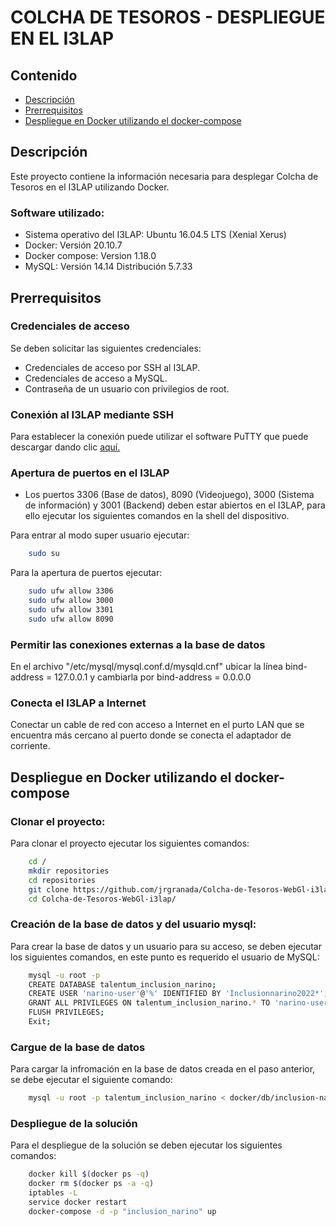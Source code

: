 # COLCHA DE TESOROS - DESPLIEGUE EN EL I3LAP

## Contenido
  * [Descripción](#descripcion)
  * [Prerrequisitos](#prerrequisitos)
  * [Despliegue en Docker utilizando el docker-compose](#despliegue)

<a name="descripcion"></a>
## Descripción

Este proyecto contiene la información necesaria para desplegar Colcha de Tesoros en el I3LAP utilizando Docker. 

### Software utilizado:

* Sistema operativo del I3LAP: Ubuntu 16.04.5 LTS (Xenial Xerus)
* Docker: Versión 20.10.7
* Docker compose: Version 1.18.0
* MySQL: Versión 14.14 Distribución 5.7.33

<a name="prerrequisitos"></a>
## Prerrequisitos

### Credenciales de acceso
Se deben solicitar las siguientes credenciales:

* Credenciales de acceso por SSH al I3LAP.
* Credenciales de acceso a MySQL.
* Contraseña de un usuario con privilegios de root.

### Conexión al I3LAP mediante SSH
Para establecer la conexión puede utilizar el software PuTTY que puede descargar dando clic [aquí.][putty]

[putty]: https://www.chiark.greenend.org.uk/~sgtatham/putty/latest.html

### Apertura de puertos en el I3LAP
* Los puertos 3306 (Base de datos), 8090 (Videojuego), 3000 (Sistema de información) y 3001 (Backend) deben estar abiertos en el I3LAP, para ello ejecutar los siguientes comandos en la shell del dispositivo.    

Para entrar al modo super usuario ejecutar:  

```bash
    sudo su
```

Para la apertura de puertos ejecutar:  

```bash
    sudo ufw allow 3306
    sudo ufw allow 3000
    sudo ufw allow 3301
    sudo ufw allow 8090
```

### Permitir las conexiones externas a la base de datos
En el archivo "/etc/mysql/mysql.conf.d/mysqld.cnf"  ubicar la línea bind-address = 127.0.0.1 y cambiarla por bind-address = 0.0.0.0

### Conecta el I3LAP a Internet
Conectar un cable de red con acceso a Internet en el purto LAN que se encuentra más cercano al puerto donde se conecta el adaptador de corriente.

<a name="despliegue"></a>
## Despliegue en Docker utilizando el docker-compose

### Clonar el proyecto:

Para clonar el proyecto ejecutar los siguientes comandos:

```bash
    cd /
    mkdir repositories
    cd repositories
    git clone https://github.com/jrgranada/Colcha-de-Tesoros-WebGl-i3lap.git
    cd Colcha-de-Tesoros-WebGl-i3lap/
```

### Creación de la base de datos y del usuario mysql:

Para crear la base de datos y un usuario para su acceso, se deben ejecutar los siguientes comandos, en este punto es requerido el usuario de MySQL:

```bash
    mysql -u root -p
    CREATE DATABASE talentum_inclusion_narino;
    CREATE USER 'narino-user'@'%' IDENTIFIED BY 'Inclusionnarino2022*';
    GRANT ALL PRIVILEGES ON talentum_inclusion_narino.* TO 'narino-user'@'%' IDENTIFIED BY 'Inclusionnarino2022*';
    FLUSH PRIVILEGES;
    Exit;
```

### Cargue de la base de datos

Para cargar la infromación en la base de datos creada en el paso anterior, se debe ejecutar el siguiente comando:

```bash
    mysql -u root -p talentum_inclusion_narino < docker/db/inclusion-narino-db.sql
```

### Despliegue de la solución

Para el despliegue de la solución se deben ejecutar los siguientes comandos:

```bash
    docker kill $(docker ps -q)
    docker rm $(docker ps -a -q)
    iptables -L
    service docker restart
    docker-compose -d -p "inclusion_narino" up
```




